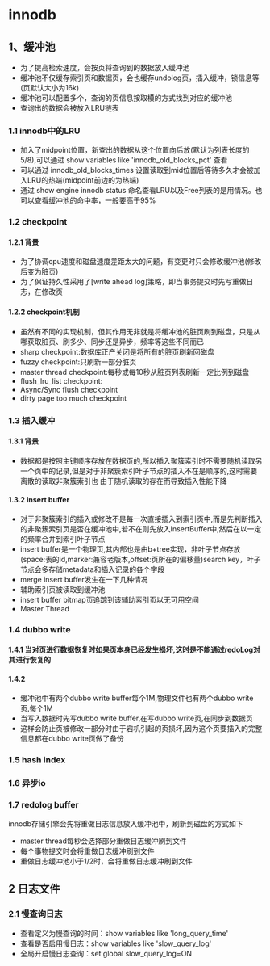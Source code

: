 # innodb
## 1、缓冲池
- 为了提高检索速度，会按页将查询到的数据放入缓冲池
- 缓冲池不仅缓存索引页和数据页，会也缓存undolog页，插入缓冲，锁信息等(页默认大小为16k)
- 缓冲池可以配置多个，查询的页信息按取模的方式找到对应的缓冲池
- 查询出的数据会被放入LRU链表

### 1.1 innodb中的LRU
- 加入了midpoint位置，新查出的数据从这个位置向后放(默认为列表长度的5/8),可以通过 show variables like 'innodb_old_blocks_pct' 查看
- 可以通过 innodb_old_blocks_times 设置读取到mid位置后等待多久才会被加入LRU的热端(midpoint前边的为热端)
- 通过 show engine innodb status 命名查看LRU以及Free列表的是用情况。也可以查看缓冲池的命中率，一般要高于95%

### 1.2 checkpoint
#### 1.2.1 背景
- 为了协调cpu速度和磁盘速度差距太大的问题，有变更时只会修改缓冲池(修改后变为脏页)
- 为了保证持久性采用了[write ahead log]策略，即当事务提交时先写重做日志，在修改页

#### 1.2.2 checkpoint机制
- 虽然有不同的实现机制，但其作用无非就是将缓冲池的脏页刷到磁盘，只是从哪获取脏页、刷多少、同步还是异步，频率等这些不同而已
- sharp checkpoint:数据库正产关闭是将所有的脏页刷新回磁盘
- fuzzy checkpoint:只刷新一部分脏页
 - master thread checkpoint:每秒或每10秒从脏页列表刷新一定比例到磁盘
 - flush_lru_list checkpoint:
 - Async/Sync flush checkpoint
 - dirty page too much checkpoint

### 1.3 插入缓冲
#### 1.3.1 背景
 - 数据都是按照主键顺序存放在数据页的,所以插入聚簇索引时不需要随机读取另一个页中的记录,但是对于非聚簇索引叶子节点的插入不在是顺序的,这时需要离散的读取非聚簇索引也
 由于随机读取的存在而导致插入性能下降

#### 1.3.2 insert buffer
- 对于非聚簇索引的插入或修改不是每一次直接插入到索引页中,而是先判断插入的非聚簇索引页是否在缓冲池中,若不在则先放入InsertBuffer中,然后在以一定的频率合并到索引叶子节点
- insert buffer是一个物理页,其内部也是由b+tree实现，非叶子节点存放(space:表的id,marker:兼容老版本,offset:页所在的偏移量)search key，叶子节点会多存储metadata和插入记录的各个字段
- merge insert buffer发生在一下几种情况
 - 辅助索引页被读取到缓冲池
 - insert buffer bitmap页追踪到该辅助索引页以无可用空间
 - Master Thread


### 1.4 dubbo write
#### 1.4.1 当对页进行数据恢复时如果页本身已经发生损坏,这时是不能通过redoLog对其进行恢复的
#### 1.4.2
- 缓冲池中有两个dubbo write buffer每个1M,物理文件也有两个dubbo write页,每个1M
- 当写入数据时先写dubbo write buffer,在写dubbo write页,在同步到数据页
- 这样会防止页被修改一部分时由于宕机引起的页损坏,因为这个页要插入的完整信息都在dubbo write页做了备份

### 1.5 hash index

### 1.6 异步io

### 1.7 redolog buffer
innodb存储引擎会先将重做日志信息放入缓冲池中，刷新到磁盘的方式如下

- master thread每秒会选择部分重做日志缓冲刷到文件
- 每个事物提交时会将重做日志缓冲刷到文件
- 重做日志缓冲池小于1/2时，会将重做日志缓冲刷到文件

## 2 日志文件
### 2.1 慢查询日志
- 查看定义为慢查询的时间：show variables like 'long_query_time'
- 查看是否启用慢日志：show variables like 'slow_query_log'
- 全局开启慢日志查询：set global slow_query_log=ON
